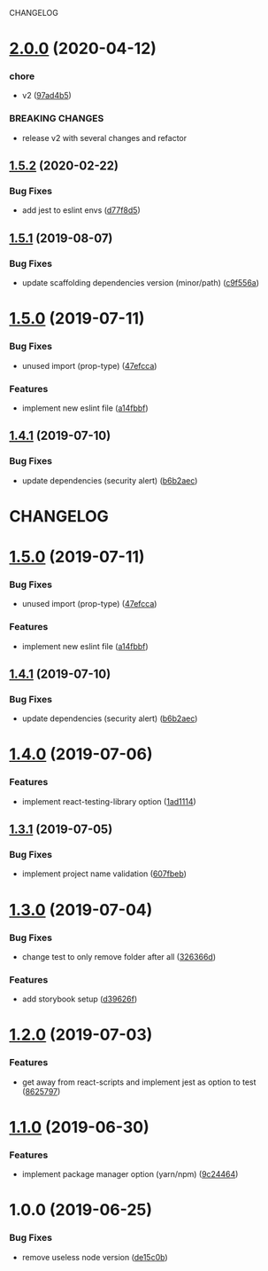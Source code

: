 CHANGELOG

# [2.0.0](https://github.com/raulfdm/generator-react-component-library/compare/v1.5.2...v2.0.0) (2020-04-12)


### chore

* v2 ([97ad4b5](https://github.com/raulfdm/generator-react-component-library/commit/97ad4b5))


### BREAKING CHANGES

* release v2 with several changes and refactor

## [1.5.2](https://github.com/raulfdm/generator-react-component-library/compare/v1.5.1...v1.5.2) (2020-02-22)


### Bug Fixes

* add jest to eslint envs ([d77f8d5](https://github.com/raulfdm/generator-react-component-library/commit/d77f8d5))

## [1.5.1](https://github.com/raulfdm/generator-react-component-library/compare/v1.5.0...v1.5.1) (2019-08-07)


### Bug Fixes

* update scaffolding dependencies version (minor/path) ([c9f556a](https://github.com/raulfdm/generator-react-component-library/commit/c9f556a))

# [1.5.0](https://github.com/raulfdm/generator-react-component-library/compare/v1.4.1...v1.5.0) (2019-07-11)

### Bug Fixes

- unused import (prop-type) ([47efcca](https://github.com/raulfdm/generator-react-component-library/commit/47efcca))

### Features

- implement new eslint file ([a14fbbf](https://github.com/raulfdm/generator-react-component-library/commit/a14fbbf))

## [1.4.1](https://github.com/raulfdm/generator-react-component-library/compare/v1.4.0...v1.4.1) (2019-07-10)

### Bug Fixes

- update dependencies (security alert) ([b6b2aec](https://github.com/raulfdm/generator-react-component-library/commit/b6b2aec))

# CHANGELOG

# [1.5.0](https://github.com/raulfdm/generator-react-component-library/compare/v1.4.1...v1.5.0) (2019-07-11)

### Bug Fixes

- unused import (prop-type) ([47efcca](https://github.com/raulfdm/generator-react-component-library/commit/47efcca))

### Features

- implement new eslint file ([a14fbbf](https://github.com/raulfdm/generator-react-component-library/commit/a14fbbf))

## [1.4.1](https://github.com/raulfdm/generator-react-component-library/compare/v1.4.0...v1.4.1) (2019-07-10)

### Bug Fixes

- update dependencies (security alert) ([b6b2aec](https://github.com/raulfdm/generator-react-component-library/commit/b6b2aec))

# [1.4.0](https://github.com/raulfdm/generator-react-component-library/compare/v1.3.1...v1.4.0) (2019-07-06)

### Features

- implement react-testing-library option ([1ad1114](https://github.com/raulfdm/generator-react-component-library/commit/1ad1114))

## [1.3.1](https://github.com/raulfdm/generator-react-component-library/compare/v1.3.0...v1.3.1) (2019-07-05)

### Bug Fixes

- implement project name validation ([607fbeb](https://github.com/raulfdm/generator-react-component-library/commit/607fbeb))

# [1.3.0](https://github.com/raulfdm/generator-react-component-library/compare/v1.2.0...v1.3.0) (2019-07-04)

### Bug Fixes

- change test to only remove folder after all ([326366d](https://github.com/raulfdm/generator-react-component-library/commit/326366d))

### Features

- add storybook setup ([d39626f](https://github.com/raulfdm/generator-react-component-library/commit/d39626f))

# [1.2.0](https://github.com/raulfdm/generator-react-component-library/compare/v1.1.0...v1.2.0) (2019-07-03)

### Features

- get away from react-scripts and implement jest as option to test ([8625797](https://github.com/raulfdm/generator-react-component-library/commit/8625797))

# [1.1.0](https://github.com/raulfdm/generator-react-component-library/compare/v1.0.0...v1.1.0) (2019-06-30)

### Features

- implement package manager option (yarn/npm) ([9c24464](https://github.com/raulfdm/generator-react-component-library/commit/9c24464))

# 1.0.0 (2019-06-25)

### Bug Fixes

- remove useless node version ([de15c0b](https://github.com/raulfdm/generator-react-component-library/commit/de15c0b))
